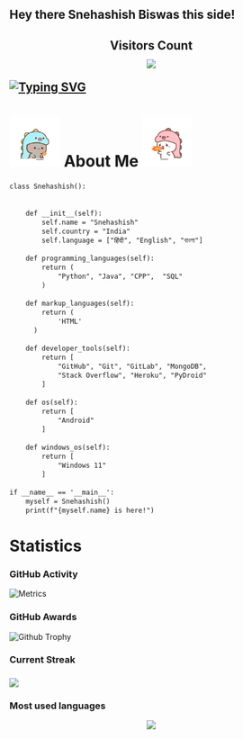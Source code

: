 <h2>Hey there Snehashish Biswas this side!<h2>

<p align="center">
    <b>Visitors Count</b><br>
    <img align="middle" src="https://profile-counter.glitch.me/Snehashish06/count.svg" />
</p>

[![Typing SVG](https://readme-typing-svg.herokuapp.com?font=Architects+Daughter&color=%231AF73D&size=27&width=500&lines=Hey!+It's+Snehashish+Biswas!;I'm+a+new+developer...;I+love+to+code;Thanks+for+visiting++my+profile%E2%9D%A4%EF%B8%8F)](https://github.com/Snehashish06)

<h1> <img src="https://github.com/Snehashish06/Snehashish06/blob/main/res/cat_gif.gif" width="90px"> About Me <img src = "https://github.com/Snehashish06/Snehashish06/blob/main/res/cat1.gif" width="90px"> </h1>

```python3
class Snehashish():
    

    def __init__(self):
        self.name = "Snehashish"
        self.country = "India"
        self.language = ["हिंदी", "English", "বাংলা"]

    def programming_languages(self):
        return (
            "Python", "Java", "CPP",  "SQL"
        )
        
    def markup_languages(self):
        return (
            'HTML'
      )
 
    def developer_tools(self):
        return [
            "GitHub", "Git", "GitLab", "MongoDB",
            "Stack Overflow", "Heroku", "PyDroid"
        ]

    def os(self):
        return [
            "Android"
        ]

    def windows_os(self):
        return [
            "Windows 11"
        ]

if __name__ == '__main__':
    myself = Snehashish()
    print(f"{myself.name} is here!")
```

<h1> Statistics </h1>
<h3> GitHub Activity </h3>

![Metrics](https://metrics.lecoq.io/Snehashish06?template=classic&repositories.forks=true&languages=1&languages.colors=github&languages.threshold=0%25&config.timezone=Asia%2FSolo)

### GitHub Awards

![Github Trophy](https://github-profile-trophy.vercel.app/?username=phaticusthiccy)

### Current Streak
<img align = "middle" src = "https://github-readme-streak-stats.herokuapp.com/?user=Snehashish06" />

### Most used languages
<p align="center"><a href="https://github.com/Snehashish06"><img src="https://github-readme-stats.vercel.app/api/top-langs/?username=Snehashish06&theme=radical&layout=compact"></a></p> 
